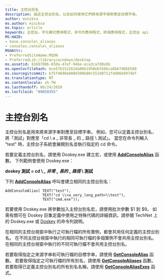 ```yaml
---
title: 主控台別名
description: 描述主控台別名，以及如何使用它們將來源字串對應至目標字串。
author: miniksa
ms.author: miniksa
ms.topic: article
keywords: 主控台，字元模式應用程式，命令列應用程式，終端應用程式，主控台 api
MS-HAID:
- base.console\_aliases
- consoles.console\_aliases
MSHAttr:
- PreferredSiteName:MSDN
- PreferredLib:/library/windows/desktop
ms.assetid: 8169708b-83da-47ef-94be-eca3ca7d0a5b
ms.openlocfilehash: bce57b152262da06b1950eb3566ca8b67d0bb580
ms.sourcegitcommit: b75f4688e080d300b80c552d0711fdd86b9974bf
ms.translationtype: MT
ms.contentlocale: zh-TW
ms.lasthandoff: 08/24/2020
ms.locfileid: "89059355"
---
```

# <a name="console-aliases"></a>主控台別名


主控台別名是用來將來源字串對應至目標字串。 例如，您可以定義主控台別名，將「測試」對應至「cd \\ a \_ 非常長 \_ 的 \_ 路徑 \\ 測試」。 當您在命令列輸入 "test" 時，主控台子系統會展開別名並執行指定的 cd 命令。

若要定義主控台別名，請使用 Doskey.exe 建立宏，或使用 [**AddConsoleAlias**](addconsolealias.md) 函數。 下列範例會使用 Doskey.exe：

**doskey 測試 = cd \\ **<em> \_ 非常 \_ 長的 \_ 路徑</em>** \\ 測試**

下列 [**AddConsoleAlias**](addconsolealias.md) 呼叫會建立相同的主控台別名：

``` syntax
AddConsoleAlias( TEXT("test"), 
                 TEXT("cd \\<a_very_long_path>\\test"), 
                 TEXT("cmd.exe"));
```

若要使用 Doskey.exe 將參數加入主控台別名宏，請使用批次參數 $1 到 $9。 如需有關可在 Doskey 巨集定義中使用之特殊代碼的詳細資訊，請參閱 TechNet 上的 Doskey.exe 或 [Doskey](https://go.microsoft.com/fwlink/p/?linkid=196265) 的命令列說明。

在相同的主控台視窗中執行之可執行檔的所有實例，都會共用任何定義的主控台別名。 在不同主控台視窗中執行的相同可執行檔的多個實例不會共用主控台別名。 在相同的主控台視窗中執行的不同可執行檔不會共用主控台別名。

若要取得指定之來源字串和可執行檔的目標字串，請使用 [**GetConsoleAlias**](getconsolealias.md) 函數。 若要取得指定之可執行檔的所有別名，請使用 [**GetConsoleAliases**](getconsolealiases.md) 函數。 若要取得已定義主控台別名的所有別名名稱，請使用 [**GetConsoleAliasExes**](getconsolealiasexes.md) 函式。

 

 




